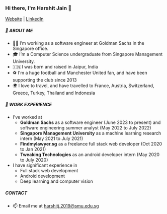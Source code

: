 ### Hi there, I'm Harshit Jain 👋
[Website](https://harshitjain9.github.io/) |
[LinkedIn](https://www.linkedin.com/in/harshit-jain-2001/)

##### 📖  ABOUT ME
- 👨‍💻 I’m working as a software engineer at Goldman Sachs in the Singapore office.
- 🎓 I’m a Computer Science undergraduate from Singapore Management University.
- 🇮🇳 I was born and raised in Jaipur, India 
- ⚽ I'm a huge football and Manchester United fan, and have been supporting the club since 2013
- 🌍 I love to travel, and have travelled to France, Austria, Switzerland, Greece, Turkey, Thailand and Indonesia

##### 💼 WORK EXPERIENCE
- I've worked at
  - <b>Goldman Sachs</b> as a software engineer (June 2023 to present) and software engineering summer analyst (May 2022 to July 2022)
  - <b>Singapore Management University</b> as a machine learning research intern (May 2021 to July 2021)
  - <b>Findmylawyer.sg</b> as a freelance full stack web developer (Oct 2020 to Jan 2021)
  - <b>Tweaking Technologies</b> as an android developer intern (May 2020 to July 2020)
- I have significant experience in
  - Full stack web development 
  - Android development 
  - Deep learning and computer vision
  
##### CONTACT
- 📫 Email me at harshitj.2019@smu.edu.sg 

<!---
harshitjain9/harshitjain9 is a ✨ special ✨ repository because its `README.md` (this file) appears on your GitHub profile.
You can click the Preview link to take a look at your changes.
--->
